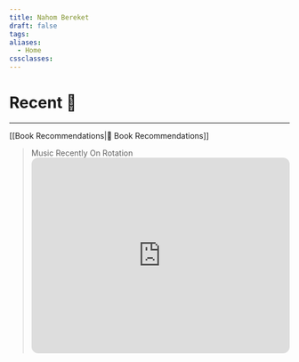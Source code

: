 ```yaml
---
title: Nahom Bereket
draft: false
tags: 
aliases:
  - Home
cssclasses:
---
```

# Recent 💖
---
[[Book Recommendations|📖 Book Recommendations]]

> Music Recently On Rotation <iframe style="border-radius:12px" src="https://open.spotify.com/embed/album/4FJlpbrkDo1JJymeNEjHJT?utm_source=generator" width="100%" height="352" frameBorder="0" allowfullscreen="" allow="autoplay; clipboard-write; encrypted-media; fullscreen; picture-in-picture" loading="lazy"></iframe>

